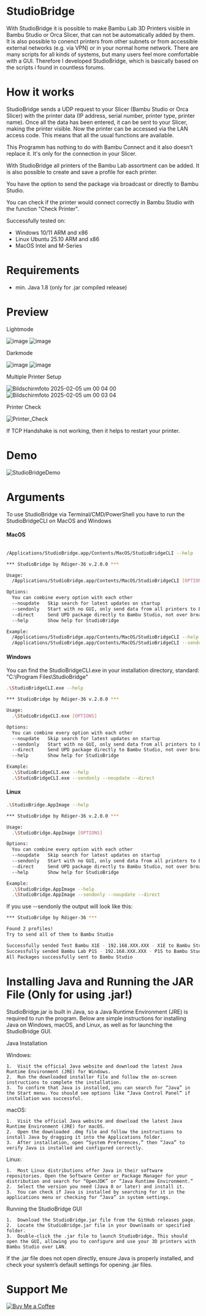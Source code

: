# StudioBridge

With StudioBridge it is possible to make Bambu Lab 3D Printers visible in Bambu Studio or Orca Slicer, that can not be automatically added by them.  
It is also possible to conenct printers from other subnets or from accessible external networks (e.g. via VPN) or in your normal home network.
There are many scripts for all kinds of systems, but many users feel more comfortable with a GUI. Therefore I developed StudioBridge, which is basically based on the scripts i found in countless forums.

# How it works
StudioBridge sends a UDP request to your Slicer (Bambu Studio or Orca Slicer) with the printer data (IP address, serial number, printer type, printer name).
Once all the data has been entered, it can be sent to your Slicer, making the printer visible. Now the printer can be accessed via the LAN access code. This means that all the usual functions are available.

This Programm has nothing to do with Bambu Connect and it also doesn't replace it. It's only for the connection in your Slicer.

With StudioBridge all printers of the Bambu Lab assortment can be added. It is also possible to create and save a profile for each printer.

You have the option to send the package via broadcast or directly to Bambu Studio.

You can check if the printer would connect correctly in Bambu Studio with the function "Check Printer".

Successfully tested on:
- Windows 10/11 ARM and x86
- Linux Ubuntu 25.10 ARM and x86
- MacOS Intel and M-Series

# Requirements
- min. Java 1.8 (only for .jar compiled release)

# Preview
Lightmode

![image](https://github.com/user-attachments/assets/c7e1ac4c-47da-4d14-9214-1cc2d14e23a0) ![image](https://github.com/user-attachments/assets/02de45f4-6833-4ba3-9153-ecb579104f77)

Darkmode

![image](https://github.com/user-attachments/assets/215f3f50-676c-4d53-805c-7010c3879ecd) ![image](https://github.com/user-attachments/assets/a958b601-67c7-4de7-bbbf-c0678b7c1930)

Multiple Printer Setup

![Bildschirmfoto 2025-02-05 um 00 04 00](https://github.com/user-attachments/assets/3a295a9c-2ca2-4d1d-ad1e-8e68909f9f84)
![Bildschirmfoto 2025-02-05 um 00 03 04](https://github.com/user-attachments/assets/62ed0dd8-000d-4682-8399-c5b6229204ed)

Printer Check

![Printer_Check](https://github.com/user-attachments/assets/ccb139b0-e737-49a5-9b8c-0faf00316892)

If TCP Handshake is not working, then it helps to restart your printer.

# Demo

![StudioBridgeDemo](https://github.com/user-attachments/assets/e5e197ab-54bf-4a6d-bc40-dd46607597f8)


# Arguments

To use StudioBridge via Terminal/CMD/PowerShell you have to run the StudioBridgeCLI on MacOS and Windows

#### MacOS
```bash

/Applications/StudioBridge.app/Contents/MacOS/StudioBridgeCLI --help

*** StudioBridge by Rdiger-36 v.2.0.0 ***

Usage:
  /Applications/StudioBridge.app/Contents/MacOS/StudioBridgeCLI [OPTIONS]

Options:
  You can combine every option with each other
  --noupdate   Skip search for latest updates on startup
  --sendonly   Start with no GUI, only send data from all printers to Bambu Studio
  --direct     Send UPD package directly to Bambu Studio, not over broadcast
  --help       Show help for StudioBridge

Example:
  /Applications/StudioBridge.app/Contents/MacOS/StudioBridgeCLI --help
  /Applications/StudioBridge.app/Contents/MacOS/StudioBridgeCLI --sendonly --noupdate --direct
```

#### Windows
You can find the StudioBridgeCLI.exe in your installation directory, standard: "C:\Program Files\StudioBridge"
```bash
.\StudioBridgeCLI.exe --help

*** StudioBridge by Rdiger-36 v.2.0.0 ***

Usage:
  .\StudioBridgeCLI.exe [OPTIONS]

Options:
  You can combine every option with each other
  --noupdate   Skip search for latest updates on startup
  --sendonly   Start with no GUI, only send data from all printers to Bambu Studio
  --direct     Send UPD package directly to Bambu Studio, not over broadcast
  --help       Show help for StudioBridge

Example:
  .\StudioBridgeCLI.exe --help
  .\StudioBridgeCLI.exe --sendonly --noupdate --direct
```

#### Linux
```bash
.\StudioBridge.AppImage --help

*** StudioBridge by Rdiger-36 v.2.0.0 ***

Usage:
  .\StudioBridge.AppImage [OPTIONS]

Options:
  You can combine every option with each other
  --noupdate   Skip search for latest updates on startup
  --sendonly   Start with no GUI, only send data from all printers to Bambu Studio
  --direct     Send UPD package directly to Bambu Studio, not over broadcast
  --help       Show help for StudioBridge

Example:
  .\StudioBridge.AppImage --help
  .\StudioBridge.AppImage --sendonly --noupdate --direct
```

If you use --sendonly the output will look like this:
```bash
*** StudioBridge by Rdiger-36 ***

Found 2 profiles!
Try to send all of them to Bambu Studio

Successfully sended Test Bambu X1E - 192.168.XXX.XXX - X1E to Bambu Studio
Successfully sended Bambu Lab P1S - 192.168.XXX.XXX - P1S to Bambu Studio
All Packages successfully sent to Bambu Studio
```
# Installing Java and Running the JAR File (Only for using .jar!)

StudioBridge.jar is built in Java, so a Java Runtime Environment (JRE) is required to run the program. Below are simple instructions for installing Java on Windows, macOS, and Linux, as well as for launching the StudioBridge GUI.

Java Installation

Windows:

	1.	Visit the official Java website and download the latest Java Runtime Environment (JRE) for Windows.
	2.	Run the downloaded installer file and follow the on-screen instructions to complete the installation.
	3.	To confirm that Java is installed, you can search for “Java” in the Start menu. You should see options like “Java Control Panel” if installation was successful.

macOS:

	1.	Visit the official Java website and download the latest Java Runtime Environment (JRE) for macOS.
	2.	Open the downloaded .dmg file and follow the instructions to install Java by dragging it into the Applications folder.
	3.	After installation, open “System Preferences,” then “Java” to verify Java is installed and configured correctly.

Linux:

	1.	Most Linux distributions offer Java in their software repositories. Open the Software Center or Package Manager for your distribution and search for “OpenJDK” or “Java Runtime Environment.”
	2.	Select the version you need (Java 8 or later) and install it.
	3.	You can check if Java is installed by searching for it in the applications menu or checking for “Java” in system settings.

Running the StudioBridge GUI

	1.	Download the StudioBridge.jar file from the GitHub releases page.
	2.	Locate the StudioBridge.jar file in your Downloads or specified folder.
	3.	Double-click the .jar file to launch StudioBridge. This should open the GUI, allowing you to configure and use your 3D printers with Bambu Studio over LAN.

If the .jar file does not open directly, ensure Java is properly installed, and check your system’s default settings for opening .jar files.

# Support Me
[![Buy Me a Coffee](https://cdn.buymeacoffee.com/buttons/v2/default-yellow.png)](https://www.buymeacoffee.com/Rdiger36)
